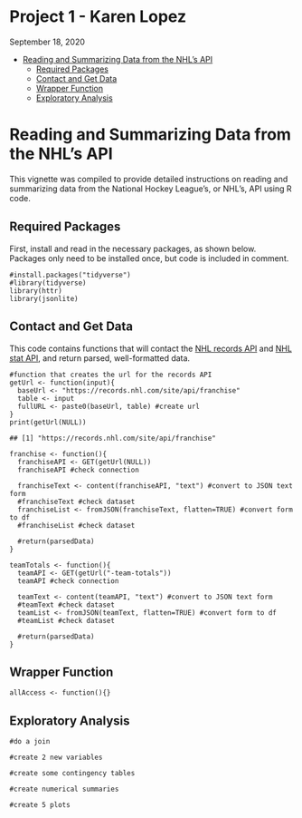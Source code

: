 Project 1 - Karen Lopez
================
September 18, 2020

-   [Reading and Summarizing Data from the NHL’s
    API](#reading-and-summarizing-data-from-the-nhls-api)
    -   [Required Packages](#required-packages)
    -   [Contact and Get Data](#contact-and-get-data)
    -   [Wrapper Function](#wrapper-function)
    -   [Exploratory Analysis](#exploratory-analysis)

Reading and Summarizing Data from the NHL’s API
===============================================

This vignette was compiled to provide detailed instructions on reading
and summarizing data from the National Hockey League’s, or NHL’s, API
using R code.

Required Packages
-----------------

First, install and read in the necessary packages, as shown below.
Packages only need to be installed once, but code is included in
comment.

    #install.packages("tidyverse")
    #library(tidyverse)
    library(httr)
    library(jsonlite)

Contact and Get Data
--------------------

This code contains functions that will contact the [NHL records
API](https://gitlab.com/dword4/nhlapi/-/blob/master/records-api.md) and
[NHL stat
API](https://gitlab.com/dword4/nhlapi/-/blob/master/stats-api.md), and
return parsed, well-formatted data.

    #function that creates the url for the records API
    getUrl <- function(input){
      baseUrl <- "https://records.nhl.com/site/api/franchise"
      table <- input
      fullURL <- paste0(baseUrl, table) #create url
    }
    print(getUrl(NULL))

    ## [1] "https://records.nhl.com/site/api/franchise"

    franchise <- function(){
      franchiseAPI <- GET(getUrl(NULL))
      franchiseAPI #check connection
      
      franchiseText <- content(franchiseAPI, "text") #convert to JSON text form
      #franchiseText #check dataset
      franchiseList <- fromJSON(franchiseText, flatten=TRUE) #convert form to df
      #franchiseList #check dataset

      #return(parsedData)
    }

    teamTotals <- function(){
      teamAPI <- GET(getUrl("-team-totals"))
      teamAPI #check connection
      
      teamText <- content(teamAPI, "text") #convert to JSON text form
      #teamText #check dataset
      teamList <- fromJSON(teamText, flatten=TRUE) #convert form to df
      #teamList #check dataset

      #return(parsedData)
    }

Wrapper Function
----------------

    allAccess <- function(){}

Exploratory Analysis
--------------------

    #do a join

    #create 2 new variables

    #create some contingency tables

    #create numerical summaries

    #create 5 plots
